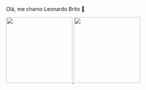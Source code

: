 Olá, me chamo Leonardo Brito 🖖 

<!--
FERRAMENTAS E TECNOLOGIAS

EVOLUINDO 

PROJETOS PESSOAIS 


-->

<div>
<a href="https://github.com/LeonardoBrito-XLBR">
<img loading="lazy" height="180em" src="https://github-readme-stats.vercel.app/api/top-langs/?username=LeonardoBrito-XLBR&layout=compact&langs_count=7&theme=dracula"/>
<img loading="lazy" height="180em" src="https://github-readme-stats.vercel.app/api?username=LeonardoBrito-XLBR&show_icons=true&theme=dracula&include_all_commits=true&count_private=true"/>
</div>



<!--
**LeonardoBrito-XLBR/LeonardoBrito-XLBR** is a ✨ _special_ ✨ repository because its `README.md` (this file) appears on your GitHub profile.

Here are some ideas to get you started:

- 🔭 I’m currently working on ...
- 🌱 I’m currently learning ...
- 👯 I’m looking to collaborate on ...
- 🤔 I’m looking for help with ...
- 💬 Ask me about ...
- 📫 How to reach me: ...
- 😄 Pronouns: ...
- ⚡ Fun fact: ...
-->
